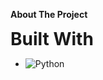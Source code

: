 **About The Project**



<span style="font-size:2.0em;">**Built With**</span>


* ![Python](https://img.shields.io/badge/Python-3776AB?style=for-the-badge&logo=python&logoColor=white)
